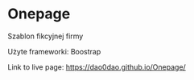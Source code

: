 # Onepage

Szablon fikcyjnej firmy

Użyte frameworki: Boostrap

Link to live page: https://dao0dao.github.io/Onepage/
